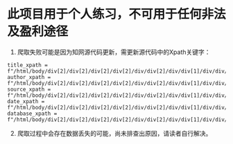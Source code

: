 # 此项目用于个人练习，不可用于任何非法及盈利途径
1. 爬取失败可能是因为知网源代码更新，需更新源代码中的Xpath关键字：
~~~
title_xpath = f"/html/body/div[2]/div[2]/div[2]/div[2]/div/div[2]/div/div[1]/div/div/div/table/tbody/tr[{term}]/td[2]"
author_xpath = f"/html/body/div[2]/div[2]/div[2]/div[2]/div/div[2]/div/div[1]/div/div/div/table/tbody/tr[{term}]/td[3]"
source_xpath = f"/html/body/div[2]/div[2]/div[2]/div[2]/div/div[2]/div/div[1]/div/div/div/table/tbody/tr[{term}]/td[4]"
date_xpath = f"/html/body/div[2]/div[2]/div[2]/div[2]/div/div[2]/div/div[1]/div/div/div/table/tbody/tr[{term}]/td[5]"
database_xpath = f"/html/body/div[2]/div[2]/div[2]/div[2]/div/div[2]/div/div[1]/div/div/div/table/tbody/tr[{term}]/td[6]"
~~~
2. 爬取过程中会存在数据丢失的可能，尚未排查出原因，请读者自行解决。
